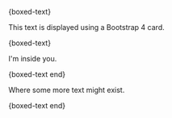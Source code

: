 {boxed-text}

This text is displayed using a Bootstrap 4 card.

{boxed-text}

I'm inside you.

{boxed-text end}

Where some more text might exist.

{boxed-text end}
